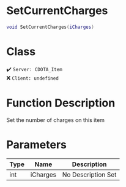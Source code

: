 # SetCurrentCharges
```lua
void SetCurrentCharges(iCharges)
```
# Class
✔️ `Server: CDOTA_Item`  
❌ `Client: undefined`  

# Function Description
Set the number of charges on this item
# Parameters
Type|Name|Description
--|--|--
int|iCharges|No Description Set
